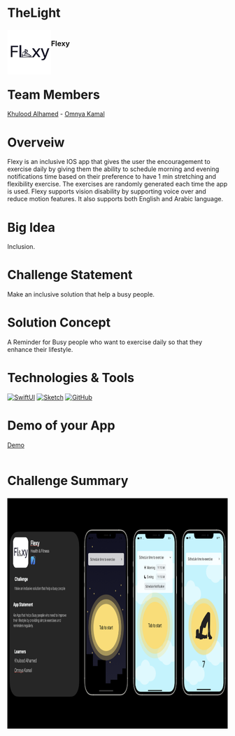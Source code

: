 # TheLight
<!-- PROJECT LOGO -->
<div>
<h3><img align="left" width="100" height="100" src="LogoIcon.png"> <br/> Flexy  <br/>
</h3>   
  </div>   
<br>
<br>

# Team Members
 <a href="https://www.linkedin.com/in/khulood-alhamed-73a837209/">Khulood Alhamed</a> - <a href="[https://www.linkedin.com/in/khulood-alhamed-73a837209/](https://www.linkedin.com/in/omnyakamal/)">Omnya Kamal</a>
 
 
 


# Overveiw
Flexy is an inclusive IOS app that gives the user the encouragement to exercise daily by giving them the ability to schedule morning and evening notifications time based on their preference to have 1 min stretching and flexibility exercise. The exercises are randomly generated each time the app is used. Flexy supports vision disability by supporting voice over and reduce motion features. It also supports both English and Arabic language. 
# Big Idea
Inclusion.

# Challenge Statement
Make an inclusive solution that help a busy people.

# Solution Concept
A Reminder for Busy people who want to exercise daily so that they enhance their lifestyle.

 # Technologies & Tools
[![SwiftUI][SwiftUI-img]][SwiftUI-url]   [![Sketch][Sketch-img]][Sketch-url]   [![GitHub][GitHub-img]][GitHub-url]

# Demo of your App
<a href="https://drive.google.com/file/d/1n_sWZ0yNmfz0aKuDaJwKMQaMDii2BjX8/view?usp=sharing">Demo</a> <br/> <br/> </h3>   
  </div>   

# Challenge Summary
<h3><img align="left" width="959" height="526" src="ChSummary.png">

<!-- MARKDOWN LINKS & IMAGES -->
<!-- https://www.markdownguide.org/basic-syntax/#reference-style-links -->
[SwiftUI-img]: https://img.shields.io/badge/-SwiftUI-blue
[SwiftUI-url]: https://developer.apple.com/xcode/swiftui/
[Sketch-img]: https://img.shields.io/badge/-Sketch-yellow
[Sketch-url]: https://www.sketch.com
[GitHub-img]: https://img.shields.io/badge/-GitHub-lightgrey
[GitHub-url]: https://github.com/Khulood00/TheLight


